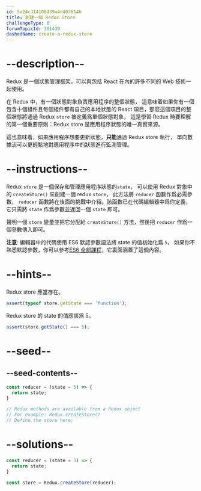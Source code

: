 ```yaml
---
id: 5a24c314108439a4d403614b
title: 創建一個 Redux Store
challengeType: 6
forumTopicId: 301439
dashedName: create-a-redux-store
---
```


# --description--

Redux 是一個狀態管理框架，可以與包括 React 在內的許多不同的 Web 技術一起使用。

在 Redux 中，有一個狀態對象負責應用程序的整個狀態， 這意味着如果你有一個包含十個組件且每個組件都有自己的本地狀態的 React 項目，那麼這個項目的整個狀態將通過 Redux `store` 被定義爲單個狀態對象， 這是學習 Redux 時要理解的第一個重要原則：Redux store 是應用程序狀態的唯一真實來源。

這也意味着，如果應用程序想要更新狀態，**只能**通過 Redux store 執行， 單向數據流可以更輕鬆地對應用程序中的狀態進行監測管理。

# --instructions--

Redux `store` 是一個保存和管理應用程序狀態的`state`， 可以使用 Redux 對象中的 `createStore()` 來創建一個 redux `store`， 此方法將 `reducer` 函數作爲必需參數， `reducer` 函數將在後面的挑戰中介紹。該函數已在代碼編輯器中爲你定義， 它只需將 `state` 作爲參數並返回一個 `state` 即可。

聲明一個 `store` 變量並把它分配給 `createStore()` 方法，然後把 `reducer` 作爲一個參數傳入即可。

**注意**: 編輯器中的代碼使用 ES6 默認參數語法將 state 的值初始化爲 `5`， 如果你不熟悉默認參數，你可以參考[ES6 全部課程](https://learn.freecodecamp.org/javascript-algorithms-and-data-structures/es6/set-default-parameters-for-your-functions)，它裏面涵蓋了這個內容。

# --hints--

Redux store 應當存在。

```js
assert(typeof store.getState === 'function');
```

Redux store 的 state 的值應該爲 5。

```js
assert(store.getState() === 5);
```

# --seed--

## --seed-contents--

```js
const reducer = (state = 5) => {
  return state;
}

// Redux methods are available from a Redux object
// For example: Redux.createStore()
// Define the store here:
```

# --solutions--

```js
const reducer = (state = 5) => {
  return state;
}

const store = Redux.createStore(reducer);
```
